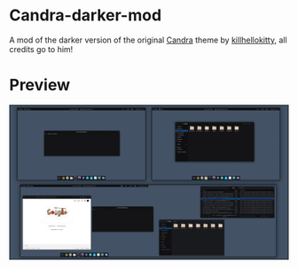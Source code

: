 # Candra-darker-mod
A mod of the darker version of the original [Candra](https://github.com/killhellokitty/Candra-Themes-3.20) theme by [killhellokitty](https://github.com/killhellokitty), all credits go to him!

# Preview

![Preview](https://github.com/marinos-m/Candra-darker-mod/blob/master/screen.jpg)
